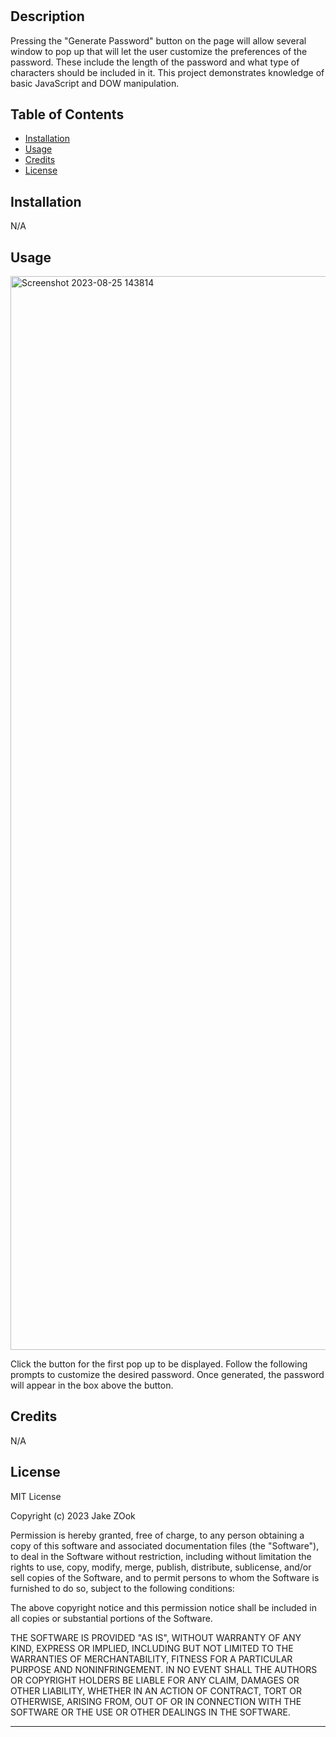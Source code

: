 # <Jake-Zook-Password-Generator>

## Description
Pressing the "Generate Password" button on the page will allow several window to pop up that will let the user customize the preferences of the password.
These include the length of the password and what type of characters should be included in it. This project demonstrates knowledge of basic JavaScript and DOW manipulation.

## Table of Contents

- [Installation](#installation)
- [Usage](#usage)
- [Credits](#credits)
- [License](#license)

## Installation

N/A

## Usage
<img width="1718" alt="Screenshot 2023-08-25 143814" src="https://github.com/JakeZook/Password-Generator/assets/132726907/c84a34f3-ba47-42df-b245-a10c74d82c6d">

Click the button for the first pop up to be displayed.
Follow the following prompts to customize the desired password.
Once generated, the password will appear in the box above the button.

## Credits

N/A

## License

MIT License

Copyright (c) 2023 Jake ZOok

Permission is hereby granted, free of charge, to any person obtaining a copy
of this software and associated documentation files (the "Software"), to deal
in the Software without restriction, including without limitation the rights
to use, copy, modify, merge, publish, distribute, sublicense, and/or sell
copies of the Software, and to permit persons to whom the Software is
furnished to do so, subject to the following conditions:

The above copyright notice and this permission notice shall be included in all
copies or substantial portions of the Software.

THE SOFTWARE IS PROVIDED "AS IS", WITHOUT WARRANTY OF ANY KIND, EXPRESS OR
IMPLIED, INCLUDING BUT NOT LIMITED TO THE WARRANTIES OF MERCHANTABILITY,
FITNESS FOR A PARTICULAR PURPOSE AND NONINFRINGEMENT. IN NO EVENT SHALL THE
AUTHORS OR COPYRIGHT HOLDERS BE LIABLE FOR ANY CLAIM, DAMAGES OR OTHER
LIABILITY, WHETHER IN AN ACTION OF CONTRACT, TORT OR OTHERWISE, ARISING FROM,
OUT OF OR IN CONNECTION WITH THE SOFTWARE OR THE USE OR OTHER DEALINGS IN THE
SOFTWARE.

---
